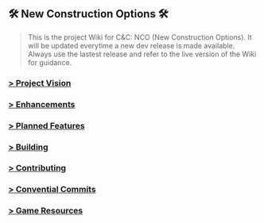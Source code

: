 ## 🛠 New Construction Options 🛠

> This is the project Wiki for C&C: NCO (New Construction Options). It will be updated everytime a new dev release is made available. Always use the lastest release and refer to the live version of the Wiki for guidance.

### [> Project Vision](1.Project-Vision)
### [> Enhancements](2.Enhancements)
### [> Planned Features](3.Planned-Features)
### [> Building](4.Building)
### [> Contributing](5.Contributing)
### [> Convential Commits](6.Convential-Commits)
### [> Game Resources](7.Game-Resources)
